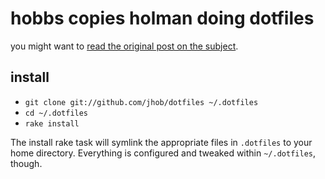 # hobbs copies holman doing dotfiles

you might want to [read the original post on the
subject](http://zachholman.com/2010/08/dotfiles-are-meant-to-be-forked/).

## install

- `git clone git://github.com/jhob/dotfiles ~/.dotfiles`
- `cd ~/.dotfiles`
- `rake install`

The install rake task will symlink the appropriate files in `.dotfiles` to your
home directory. Everything is configured and tweaked within `~/.dotfiles`,
though.
